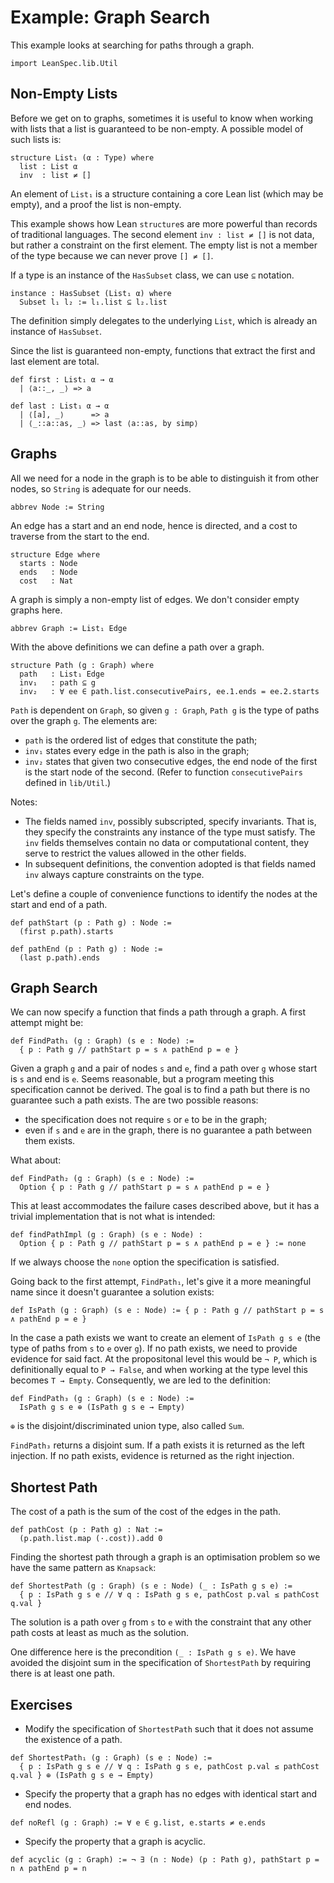 # Example: Graph Search

This example looks at searching for paths through a graph.

```lean
import LeanSpec.lib.Util
```

## Non-Empty Lists

Before we get on to graphs, sometimes it is useful to know when working with lists
that a list is guaranteed to be non-empty. A possible model of such lists is:

```lean
structure List₁ (α : Type) where
  list : List α
  inv  : list ≠ []
```

An element of `List₁` is a structure containing a core Lean list (which may be empty),
and a proof the list is non-empty.

This example shows how Lean `structure`s are more powerful than records of traditional languages.
The second element `inv : list ≠ []` is not data, but rather a constraint on the first element.
The empty list is not a member of the type because we can never prove `[] ≠ []`.

If a type is an instance of the `HasSubset` class, we can use `⊆` notation.

```lean
instance : HasSubset (List₁ α) where
  Subset l₁ l₂ := l₁.list ⊆ l₂.list
```

The definition simply delegates to the underlying `List`, which is already an instance of `HasSubset`.

Since the list is guaranteed non-empty, functions that extract the first and last element are
total.

```lean
def first : List₁ α → α
  | ⟨a::_, _⟩ => a 

def last : List₁ α → α
  | ⟨[a], _⟩      => a
  | ⟨_::a::as, _⟩ => last ⟨a::as, by simp⟩
```

## Graphs

All we need for a node in the graph is to be able to distinguish it from other nodes,
so `String` is adequate for our needs.

```lean
abbrev Node := String
```

An edge has a start and an end node, hence is directed, and a cost to traverse from
the start to the end.

```lean
structure Edge where
  starts : Node
  ends   : Node
  cost   : Nat
```

A graph is simply a non-empty list of edges. We don't consider empty graphs here.

```lean
abbrev Graph := List₁ Edge
```

With the above definitions we can define a path over a graph.

```lean
structure Path (g : Graph) where
  path   : List₁ Edge
  inv₁   : path ⊆ g
  inv₂   : ∀ ee ∈ path.list.consecutivePairs, ee.1.ends = ee.2.starts
```

`Path` is dependent on `Graph`, so given `g : Graph`, `Path g` is the type of paths
over the graph `g`. The elements are:
- `path` is the ordered list of edges that constitute the path;
- `inv₁` states every edge in the path is also in the graph;
- `inv₂` states that given two consecutive edges, the end node of the first is the start node
of the second. (Refer to function `consecutivePairs` defined in `lib/Util`.)

Notes:
- The fields named `inv`, possibly subscripted, specify invariants. That is, they
specify the constraints any instance of the type must satisfy. The `inv` fields
themselves contain no data or computational content, they serve to restrict the
values allowed in the other fields.
- In subsequent definitions, the convention adopted is that fields named `inv`
always capture constraints on the type.

Let's define a couple of convenience functions to identify the nodes at the start and end
of a path.

```lean
def pathStart (p : Path g) : Node :=
  (first p.path).starts

def pathEnd (p : Path g) : Node :=
  (last p.path).ends
```

## Graph Search

We can now specify a function that finds a path through a graph. A first attempt
might be:

```lean
def FindPath₁ (g : Graph) (s e : Node) :=
  { p : Path g // pathStart p = s ∧ pathEnd p = e }
```

Given a graph `g` and a pair of nodes `s` and `e`, find a path over `g` whose start is `s` and end is `e`.
Seems reasonable, but a program meeting this specification cannot be derived. The goal is to find a path
but there is no guarantee such a path exists. The are two possible reasons:

- the specification does not require `s` or `e` to be in the graph;
- even if `s` and `e` are in the graph, there is no guarantee a path between them exists.

What about:

```lean
def FindPath₂ (g : Graph) (s e : Node) :=
  Option { p : Path g // pathStart p = s ∧ pathEnd p = e }
```

This at least accommodates the failure cases described above, but it has a trivial implementation that
is not what is intended:

```lean
def findPathImpl (g : Graph) (s e : Node) :
  Option { p : Path g // pathStart p = s ∧ pathEnd p = e } := none
```

If we always choose the `none` option the specification is satisfied.

Going back to the first attempt, `FindPath₁`, let's give it a more meaningful name since it doesn't
guarantee a solution exists:

```lean
def IsPath (g : Graph) (s e : Node) := { p : Path g // pathStart p = s ∧ pathEnd p = e }
```

In the case a path exists we want to create an element of `IsPath g s e` (the type of paths from
`s` to `e` over `g`). If no path exists, we need to provide evidence for said fact. At the
propositonal level this would be `¬ P`, which is definitionally equal to `P → False`, and when
working at the type level this becomes `T → Empty`. Consequently, we are led to the definition:

```lean
def FindPath₃ (g : Graph) (s e : Node) :=
  IsPath g s e ⊕ (IsPath g s e → Empty)
```

`⊕` is the disjoint/discriminated union type, also called `Sum`.

`FindPath₃` returns a disjoint sum. If a path exists it is returned as the left injection.
If no path exists, evidence is returned as the right injection.

## Shortest Path

The cost of a path is the sum of the cost of the edges in the path.

```lean
def pathCost (p : Path g) : Nat :=
  (p.path.list.map (·.cost)).add 0
```

Finding the shortest path through a graph is an optimisation problem so we have
the same pattern as `Knapsack`:

```lean
def ShortestPath (g : Graph) (s e : Node) (_ : IsPath g s e) :=
  { p : IsPath g s e // ∀ q : IsPath g s e, pathCost p.val ≤ pathCost q.val }
```

The solution is a path over `g` from `s` to `e` with the constraint that any other path
costs at least as much as the solution.

One difference here is the precondition `(_ : IsPath g s e)`. We have avoided the disjoint
sum in the specification of `ShortestPath` by requiring there is at least one path.

## Exercises

- Modify the specification of `ShortestPath` such that it does not assume the existence of a path.

```lean
def ShortestPath₁ (g : Graph) (s e : Node) :=
  { p : IsPath g s e // ∀ q : IsPath g s e, pathCost p.val ≤ pathCost q.val } ⊕ (IsPath g s e → Empty)
```

- Specify the property that a graph has no edges with identical start and end nodes.

```lean
def noRefl (g : Graph) := ∀ e ∈ g.list, e.starts ≠ e.ends
```

- Specify the property that a graph is acyclic.

```lean
def acyclic (g : Graph) := ¬ ∃ (n : Node) (p : Path g), pathStart p = n ∧ pathEnd p = n
```
